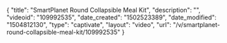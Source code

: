 {
    "title": "SmartPlanet Round Collapsible Meal Kit",
    "description": "",
    "videoid": "109992535",
    "date_created": "1502523389",
    "date_modified": "1504812130",
    "type": "captivate",
    "layout": "video",
    "url": "\/v\/smartplanet-round-collapsible-meal-kit\/109992535"
}